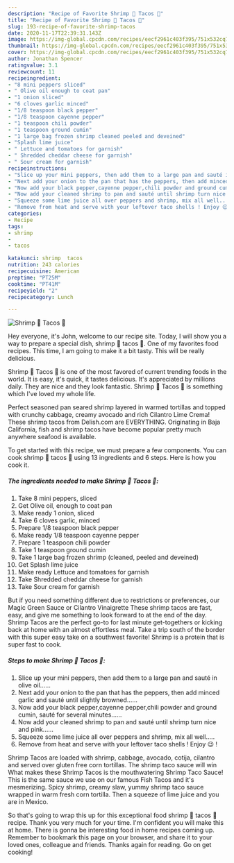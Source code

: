 ```yaml
---
description: "Recipe of Favorite Shrimp 🍤 Tacos 🌮"
title: "Recipe of Favorite Shrimp 🍤 Tacos 🌮"
slug: 193-recipe-of-favorite-shrimp-tacos
date: 2020-11-17T22:39:31.143Z
image: https://img-global.cpcdn.com/recipes/eecf2961c403f395/751x532cq70/shrimp-🍤-tacos-🌮-recipe-main-photo.jpg
thumbnail: https://img-global.cpcdn.com/recipes/eecf2961c403f395/751x532cq70/shrimp-🍤-tacos-🌮-recipe-main-photo.jpg
cover: https://img-global.cpcdn.com/recipes/eecf2961c403f395/751x532cq70/shrimp-🍤-tacos-🌮-recipe-main-photo.jpg
author: Jonathan Spencer
ratingvalue: 3.1
reviewcount: 11
recipeingredient:
- "8 mini peppers sliced"
- " Olive oil enough to coat pan"
- "1 onion sliced"
- "6 cloves garlic minced"
- "1/8 teaspoon black pepper"
- "1/8 teaspoon cayenne pepper"
- "1 teaspoon chili powder"
- "1 teaspoon ground cumin"
- "1 large bag frozen shrimp cleaned peeled and deveined"
- "Splash lime juice"
- " Lettuce and tomatoes for garnish"
- " Shredded cheddar cheese for garnish"
- " Sour cream for garnish"
recipeinstructions:
- "Slice up your mini peppers, then add them to a large pan and sauté in olive oil......"
- "Next add your onion to the pan that has the peppers, then add minced garlic and sauté until slightly browned......"
- "Now add your black pepper,cayenne pepper,chili powder and ground cumin, sauté for several minutes......"
- "Now add your cleaned shrimp to pan and sauté until shrimp turn nice and pink......"
- "Squeeze some lime juice all over peppers and shrimp, mix all well....."
- "Remove from heat and serve with your leftover taco shells ! Enjoy 😉 !"
categories:
- Recipe
tags:
- shrimp
- 
- tacos

katakunci: shrimp  tacos 
nutrition: 243 calories
recipecuisine: American
preptime: "PT25M"
cooktime: "PT41M"
recipeyield: "2"
recipecategory: Lunch

---
```



![Shrimp 🍤 Tacos 🌮](https://img-global.cpcdn.com/recipes/eecf2961c403f395/751x532cq70/shrimp-🍤-tacos-🌮-recipe-main-photo.jpg)

Hey everyone, it's John, welcome to our recipe site. Today, I will show you a way to prepare a special dish, shrimp 🍤 tacos 🌮. One of my favorites food recipes. This time, I am going to make it a bit tasty. This will be really delicious.

Shrimp 🍤 Tacos 🌮 is one of the most favored of current trending foods in the world. It is easy, it's quick, it tastes delicious. It's appreciated by millions daily. They are nice and they look fantastic. Shrimp 🍤 Tacos 🌮 is something which I've loved my whole life.

Perfect seasoned pan seared shrimp layered in warmed tortillas and topped with crunchy cabbage, creamy avocado and rich Cilantro Lime Crema! These shrimp tacos from Delish.com are EVERYTHING. Originating in Baja California, fish and shrimp tacos have become popular pretty much anywhere seafood is available.


To get started with this recipe, we must prepare a few components. You can cook shrimp 🍤 tacos 🌮 using 13 ingredients and 6 steps. Here is how you cook it.

<!--inarticleads1-->

##### The ingredients needed to make Shrimp 🍤 Tacos 🌮:

1. Take 8 mini peppers, sliced
1. Get  Olive oil, enough to coat pan
1. Make ready 1 onion, sliced
1. Take 6 cloves garlic, minced
1. Prepare 1/8 teaspoon black pepper
1. Make ready 1/8 teaspoon cayenne pepper
1. Prepare 1 teaspoon chili powder
1. Take 1 teaspoon ground cumin
1. Take 1 large bag frozen shrimp (cleaned, peeled and deveined)
1. Get Splash lime juice
1. Make ready  Lettuce and tomatoes for garnish
1. Take  Shredded cheddar cheese for garnish
1. Take  Sour cream for garnish


But if you need something different due to restrictions or preferences, our Magic Green Sauce or Cilantro Vinaigrette These shrimp tacos are fast, easy, and give me something to look forward to at the end of the day. Shrimp Tacos are the perfect go-to for last minute get-togethers or kicking back at home with an almost effortless meal. Take a trip south of the border with this super easy take on a southwest favorite! Shrimp is a protein that is super fast to cook. 

<!--inarticleads2-->

##### Steps to make Shrimp 🍤 Tacos 🌮:

1. Slice up your mini peppers, then add them to a large pan and sauté in olive oil......
1. Next add your onion to the pan that has the peppers, then add minced garlic and sauté until slightly browned......
1. Now add your black pepper,cayenne pepper,chili powder and ground cumin, sauté for several minutes......
1. Now add your cleaned shrimp to pan and sauté until shrimp turn nice and pink......
1. Squeeze some lime juice all over peppers and shrimp, mix all well.....
1. Remove from heat and serve with your leftover taco shells ! Enjoy 😉 !


Shrimp Tacos are loaded with shrimp, cabbage, avocado, cotija, cilantro and served over gluten free corn tortillas. The shrimp taco sauce will win What makes these Shrimp Tacos is the mouthwatering Shrimp Taco Sauce! This is the same sauce we use on our famous Fish Tacos and it&#39;s mesmerizing. Spicy shrimp, creamy slaw, yummy shrimp taco sauce wrapped in warm fresh corn tortilla. Then a squeeze of lime juice and you are in Mexico. 

So that's going to wrap this up for this exceptional food shrimp 🍤 tacos 🌮 recipe. Thank you very much for your time. I'm confident you will make this at home. There is gonna be interesting food in home recipes coming up. Remember to bookmark this page on your browser, and share it to your loved ones, colleague and friends. Thanks again for reading. Go on get cooking!
